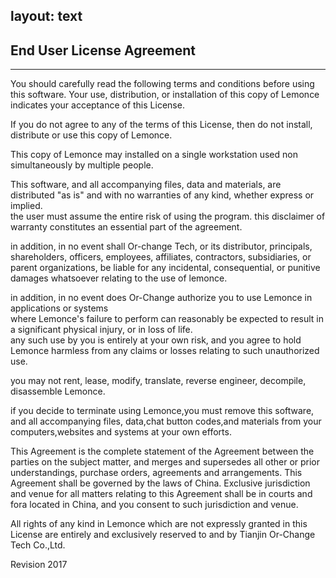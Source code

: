 layout: text
---
## End User License Agreement
---

You should carefully read the following terms and conditions before using this software. Your use, distribution, or installation of this copy of Lemonce indicates your acceptance of this License.
  
If you do not agree to any of the terms of this License, then do not install, distribute or use this copy of Lemonce.
  
This copy of Lemonce may installed on a single workstation used non simultaneously by multiple people.
  
This software, and all accompanying files, data and materials, are distributed "as is" and with no warranties of any kind, whether express or implied.  
the user must assume the entire risk of using the program. this disclaimer of warranty constitutes an essential part of the agreement.
  
in addition, in no event shall Or-change Tech, or its distributor, principals, shareholders, officers, employees, affiliates, contractors, subsidiaries, or parent organizations, be liable for any incidental, consequential, or punitive damages whatsoever relating to the use of lemonce.
  
in addition, in no event does Or-Change authorize you to use Lemonce in applications or systems  
where Lemonce's failure to perform can reasonably be expected to result in a significant physical injury, or in loss of life.  
any such use by you is entirely at your own risk, and you agree to hold Lemonce harmless from any claims or losses relating to such unauthorized use.
  
you may not rent, lease, modify, translate, reverse engineer, decompile, disassemble Lemonce.
  
if you decide to terminate using Lemonce,you must remove this software, and all accompanying files, data,chat button codes,and materials from your computers,websites and systems at your own efforts.
  
This Agreement is the complete statement of the Agreement between the parties on the subject matter, and merges and supersedes all other or prior understandings, purchase orders, agreements and arrangements. This Agreement shall be governed by the laws of China. Exclusive jurisdiction and venue for all matters relating to this Agreement shall be in courts and fora located in China, and you consent to such jurisdiction and venue.
  
All rights of any kind in Lemonce which are not expressly granted in this License are entirely and exclusively reserved to and by Tianjin 
Or-Change Tech Co.,Ltd.
  
Revision 2017
